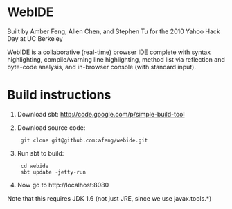 # WebIDE 
Built by Amber Feng, Allen Chen, and Stephen Tu for the 2010 Yahoo Hack Day at UC Berkeley

WebIDE is a collaborative (real-time) browser IDE complete with syntax highlighting, compile/warning line highlighting, method list via reflection and byte-code analysis, and in-browser console (with standard input).

# Build instructions
1. Download sbt: http://code.google.com/p/simple-build-tool
2. Download source code:

        git clone git@github.com:afeng/webide.git
3. Run sbt to build:

        cd webide
        sbt update ~jetty-run
4. Now go to http://localhost:8080

Note that this requires JDK 1.6 (not just JRE, since we use javax.tools.*)
